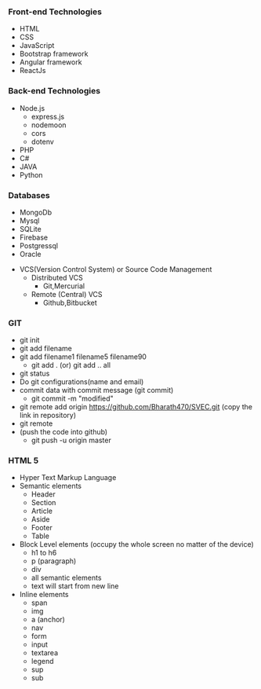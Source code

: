 ### Front-end Technologies

- HTML
- CSS
- JavaScript
- Bootstrap framework
- Angular framework
- ReactJs

### Back-end Technologies

- Node.js
	- express.js
	- nodemoon
	- cors
	- dotenv
- PHP
- C#
- JAVA
- Python

### Databases

- MongoDb
- Mysql
- SQLite
- Firebase
- Postgressql
- Oracle

+ VCS(Version Control System) or Source Code Management
	- Distributed VCS
		- Git,Mercurial
	- Remote (Central) VCS
		- Github,Bitbucket

### GIT

- git init
- git add filename
- git add filename1 filename5 filename90
	- git add .  (or) git add .. all 
- git status
- Do git configurations(name and email)
- commit data with commit message  (git commit)
	-  git commit -m "modified"
-  git remote add origin https://github.com/Bharath470/SVEC.git (copy the link in repository)
-  git remote
-  (push the code into github)
	- git push -u origin master 


### HTML 5

- Hyper Text Markup Language
- Semantic elements
	- Header
	- Section
	- Article
	- Aside
	- Footer
	- Table
- Block Level elements (occupy the whole screen no matter of the device)
	- h1 to h6
	- p (paragraph)
	- div
	- all semantic elements
	- text will start from new line 
- Inline elements
	- span
	- img
	- a (anchor)
	- nav
	- form
	- input
	- textarea
	- legend
	- sup
	- sub
	